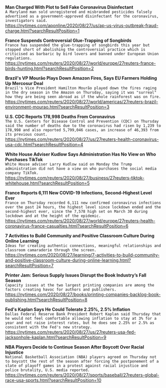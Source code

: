 **Man Charged With Plot to Sell Fake Coronavirus Disinfectant**\
`A Maryland man sold unregistered and misbranded pesticides falsely advertised as a government-approved disinfectant for the coronavirus, investigators said.`\
https://nytimes.com/aponline/2020/08/27/us/ap-us-virus-outbreak-fraud-charge.html?searchResultPosition=1

**France Suspends Controversial Glue-Trapping of Songbirds**\
`France has suspended the glue-trapping of songbirds this year but stopped short of abolishing the controversial practice which is criticised as barbaric by bird lovers and banned under European Union regulations. `\
https://nytimes.com/reuters/2020/08/27/world/europe/27reuters-france-birds-hunting.html?searchResultPosition=2

**Brazil's VP Mourão Plays Down Amazon Fires, Says EU Farmers Holding Up Mercosur Deal**\
`Brazil's Vice President Hamilton Mourão played down the fires raging in the dry season in the Amazon on Thursday, saying it was "surreal" how they are being seen abroad as if the whole rainforest was on fire.`\
https://nytimes.com/reuters/2020/08/27/world/americas/27reuters-brazil-environment-mourao.html?searchResultPosition=3

**U.S. CDC Reports 178,998 Deaths From Coronavirus**\
`The U.S. Centers for Disease Control and Prevention (CDC) on Thursday said the number of deaths due to the coronavirus had risen by 1,239 to 178,998 and also reported 5,799,046 cases, an increase of 46,393 from its previous count.`\
https://nytimes.com/reuters/2020/08/27/us/27reuters-health-coronavirus-usa-cdc.html?searchResultPosition=4

**White House Adviser Kudlow Says Administration Has No View on Who Purchases TikTok**\
`White House adviser Larry Kudlow said on Monday the Trump administration did not have a view on who purchases the social media company TikTok.`\
https://nytimes.com/reuters/2020/08/27/business/27reuters-tiktok-whitehouse.html?searchResultPosition=5

**France Reports 6,111 New COVID-19 Infections, Second-Highest Level Ever**\
`France on Thursday recorded 6,111 new confirmed coronavirus infections over the past 24 hours, the highest level since lockdown ended and the second-highest ever, since the 7,578 high set on March 30 during lockdown and at the height of the epidemic. `\
https://nytimes.com/reuters/2020/08/27/world/europe/27reuters-health-coronavirus-france-casualties.html?searchResultPosition=6

**7 Activities to Build Community and Positive Classroom Culture During Online Learning**\
`Ideas for creating authentic connections, meaningful relationships and classroom camaraderie through the screen.`\
https://nytimes.com/2020/08/27/learning/7-activities-to-build-community-and-positive-classroom-culture-during-online-learning.html?searchResultPosition=7

**Printer Jam: Serious Supply Issues Disrupt the Book Industry’s Fall Season**\
`Capacity issues at the two largest printing companies are among the factors creating havoc for authors and publishers.`\
https://nytimes.com/2020/08/27/books/printing-companies-backlog-book-publishing.html?searchResultPosition=8

**Fed's Kaplan Says He Could Tolerate 2.25%, 2.5% Inflation**\
`Dallas Federal Reserve Bank President Robert Kaplan said Thursday that he would not feel comfortable allowing inflation to stay at 3% for a year and not raise interest rates, but he does see 2.25% or 2.5% as consistent with the Fed's new strategy.`\
https://nytimes.com/reuters/2020/08/27/us/27reuters-usa-fed-jacksonhole-kaplan.html?searchResultPosition=9

**NBA Players Decide to Continue Season After Boycott Over Racial Injustice**\
`National Basketball Association (NBA) players agreed on Thursday not to boycott the rest of the season after forcing the postponement of a slate of playoff games in a protest against racial injustice and police brutality, U.S. media reported.`\
https://nytimes.com/reuters/2020/08/27/sports/baseball/27reuters-global-race-usa-sports.html?searchResultPosition=10

